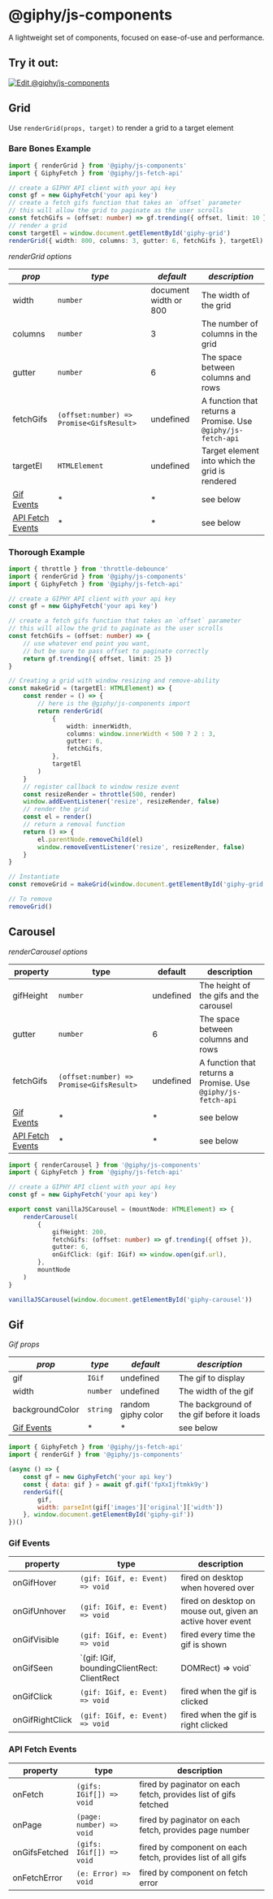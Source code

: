 # @giphy/js-components

A lightweight set of components, focused on ease-of-use and performance.

## Try it out:

[![Edit @giphy/js-components](https://codesandbox.io/static/img/play-codesandbox.svg)](https://codesandbox.io/s/1wq52x1w44?fontsize=14)

## Grid

Use `renderGrid(props, target)` to render a grid to a target element

### Bare Bones Example

```typescript
import { renderGrid } from '@giphy/js-components'
import { GiphyFetch } from '@giphy/js-fetch-api'

// create a GIPHY API client with your api key
const gf = new GiphyFetch('your api key')
// create a fetch gifs function that takes an `offset` parameter
// this will allow the grid to paginate as the user scrolls
const fetchGifs = (offset: number) => gf.trending({ offset, limit: 10 })
// render a grid
const targetEl = window.document.getElementById('giphy-grid')
renderGrid({ width: 800, columns: 3, gutter: 6, fetchGifs }, targetEl)
```

<!-- The grid uses [bricks.js]() to render a grid with fixed width items. -->

_renderGrid options_

| _prop_                                | _type_                                   | _default_             | _description_                                                            |
| ------------------------------------- | ---------------------------------------- | --------------------- | ------------------------------------------------------------------------ |
| width                                 | `number`                                 | document width or 800 | The width of the grid                                                    |
| columns                               | `number`                                 | 3                     | The number of columns in the grid                                        |
| gutter                                | `number`                                 | 6                     | The space between columns and rows                                       |
| fetchGifs                             | `(offset:number) => Promise<GifsResult>` | undefined             | A function that returns a Promise<GifsResult>. Use `@giphy/js-fetch-api` |
| targetEl                              |  `HTMLElement`                           | undefined             | Target element into which the grid is rendered                           |
| [Gif Events](#gif-events)             | \*                                       | \*                    | see below                                                                |
| [API Fetch Events](#api-fetch-events) | \*                                       | \*                    | see below                                                                |

### Thorough Example

```typescript
import { throttle } from 'throttle-debounce'
import { renderGrid } from '@giphy/js-components'
import { GiphyFetch } from '@giphy/js-fetch-api'

// create a GIPHY API client with your api key
const gf = new GiphyFetch('your api key')

// create a fetch gifs function that takes an `offset` parameter
// this will allow the grid to paginate as the user scrolls
const fetchGifs = (offset: number) => {
    // use whatever end point you want,
    // but be sure to pass offset to paginate correctly
    return gf.trending({ offset, limit: 25 })
}

// Creating a grid with window resizing and remove-ability
const makeGrid = (targetEl: HTMLElement) => {
    const render = () => {
        // here is the @giphy/js-components import
        return renderGrid(
            {
                width: innerWidth,
                columns: window.innerWidth < 500 ? 2 : 3,
                gutter: 6,
                fetchGifs,
            },
            targetEl
        )
    }
    // register callback to window resize event
    const resizeRender = throttle(500, render)
    window.addEventListener('resize', resizeRender, false)
    // render the grid
    const el = render()
    // return a removal function
    return () => {
        el.parentNode.removeChild(el)
        window.removeEventListener('resize', resizeRender, false)
    }
}

// Instantiate
const removeGrid = makeGrid(window.document.getElementById('giphy-grid'))

// To remove
removeGrid()
```

## Carousel

_renderCarousel options_

| property                              | type                                     | default   | description                                                              |
| ------------------------------------- | ---------------------------------------- | --------- | ------------------------------------------------------------------------ |
| gifHeight                             | `number`                                 | undefined | The height of the gifs and the carousel                                  |
| gutter                                | `number`                                 | 6         | The space between columns and rows                                       |
| fetchGifs                             | `(offset:number) => Promise<GifsResult>` | undefined | A function that returns a Promise<GifsResult>. Use `@giphy/js-fetch-api` |
| [Gif Events](#gif-events)             | \*                                       | \*        | see below                                                                |
| [API Fetch Events](#api-fetch-events) | \*                                       | \*        | see below                                                                |

```typescript
import { renderCarousel } from '@giphy/js-components'
import { GiphyFetch } from '@giphy/js-fetch-api'

// create a GIPHY API client with your api key
const gf = new GiphyFetch('your api key')

export const vanillaJSCarousel = (mountNode: HTMLElement) => {
    renderCarousel(
        {
            gifHeight: 200,
            fetchGifs: (offset: number) => gf.trending({ offset }),
            gutter: 6,
            onGifClick: (gif: IGif) => window.open(gif.url),
        },
        mountNode
    )
}

vanillaJSCarousel(window.document.getElementById('giphy-carousel'))
```

## Gif

_Gif props_

| _prop_                    | _type_   | _default_          | _description_                             |
| ------------------------- | -------- | ------------------ | ----------------------------------------- |
| gif                       | `IGif`   | undefined          | The gif to display                        |
| width                     | `number` | undefined          | The width of the gif                      |
| backgroundColor           | `string` | random giphy color | The background of the gif before it loads |
| [Gif Events](#gif-events) | \*       | \*                 | see below                                 |


```javascript
import { GiphyFetch } from '@giphy/js-fetch-api'
import { renderGif } from '@giphy/js-components'

(async () => {
    const gf = new GiphyFetch('your api key')
    const { data: gif } = await gf.gif('fpXxIjftmkk9y')
    renderGif({
        gif,
        width: parseInt(gif['images']['original']['width'])
    }, window.document.getElementById('giphy-gif'))
})()
```

### Gif Events

| property        | type                                                                 | description                                                     |
| --------------- | -------------------------------------------------------------------- | --------------------------------------------------------------- |
| onGifHover      | `(gif: IGif, e: Event) => void`                                      | fired on desktop when hovered over                              |
| onGifUnhover    | `(gif: IGif, e: Event) => void`                                      | fired on desktop on mouse out, given an active hover event      |
| onGifVisible    | `(gif: IGif, e: Event) => void`                                      | fired every time the gif is shown                               |
| onGifSeen       | `(gif: IGif, boundingClientRect: ClientRect | DOMRect) => void`      | fired once after the gif loads and when it's completely in view |
| onGifClick      | `(gif: IGif, e: Event) => void`                                      | fired when the gif is clicked                                   |
| onGifRightClick | `(gif: IGif, e: Event) => void`                                      | fired when the gif is right clicked                             |

### API Fetch Events

| property        | type                                                                 | description                                                     |
| --------------- | -------------------------------------------------------------------- | --------------------------------------------------------------- |
| onFetch         | `(gifs: IGif[]) => void`                                             | fired by paginator on each fetch, provides list of gifs fetched |
| onPage          | `(page: number) => void`                                             | fired by paginator on each fetch, provides page number          |
| onGifsFetched   | `(gifs: IGif[]) => void`                                             | fired by component on each fetch, provides list of all gifs     |
| onFetchError    | `(e: Error) => void`                                                 | fired by component on fetch error                               |
